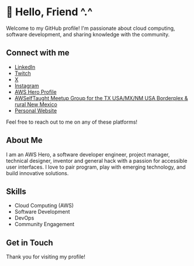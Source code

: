 # 👋 Hello, Friend ^.^

Welcome to my GitHub profile! I'm passionate about cloud computing, software development, and sharing knowledge with the community.

## Connect with me

- [LinkedIn](https://www.linkedin.com/in/bryanChasko)
- [Twitch](https://www.twitch.tv/bryanChasko)
- [X](https://x.com/bryanChasko)
- [Instagram](https://www.instagram.com/bryanChasko)
- [AWS Hero Profile](https://aws.amazon.com/developer/community/heroes/bryan-chasko/)
- [AWSelfTaught Meetup Group for the TX USA/MX/NM USA Borderplex & rural New Mexico](https://meetup.com/AWSelfTaught)
- [Personal Website](https://bryanChasko.com)

Feel free to reach out to me on any of these platforms!

## About Me

I am an AWS Hero, a software developer engineer, project manager, technical designer, inventor and general hack with a passion for accessible user interfaces. I love to pair program, play with emerging technology, and build innovative solutions.

## Skills

- Cloud Computing (AWS)
- Software Development
- DevOps
- Community Engagement

## Get in Touch

Thank you for visiting my profile!
